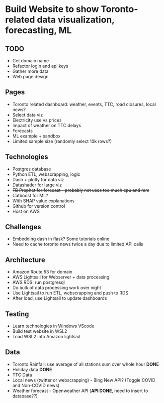Build Website to show Toronto-related data visualization, forecasting, ML
===

TODO
---
*   Get domain name
*   Refactor login and api keys
*   Gather more data
*   Web page design

Pages
---
*	Toronto related dashboard: weather, events, TTC, road closures, local news?
*	Select data viz
*	Electricity use vs prices
*	Impact of weather on TTC delays
*	Forecasts
*	ML example + sandbox
*	Limited sample size (randomly select 10k rows?)

Technologies
---
*	Postgres database
*	Python ETL, webscrapping, logic
*	Dash + plotly for data viz
*	Datashader for large viz
*	<s>FB Prophet for forecast - probably not uses too much cpu and ram</s>
*	Catboost for ML?
*	With SHAP value explanations
*	Github for version control
*	Host on AWS

Challenges
---
*	Embedding dash in flask? Some tutorials online
*   Need to cache toronto news twice a day due to limited API calls

Architecture
---
*   Amazon Route 53 for domain
*   AWS Lightsail for Webserver + data processing
*	AWS RDS: run postgresql
*	Do bulk of data processing work over night
*	Use Lightsail to run ETL, webscrapping and push to RDS
*	After load, use Lightsail to update dashboards

Testing
---
*	Learn technologies in Windows VScode
*	Build test website in WSL2
*	Load WSL2 into Amazon lightsail

Data 
---
*	Toronto Rainfall: use average of all stations sum over whole hour **DONE**
*	Holiday data **DONE**
*	TTC Data
*	Local news (twitter or webscrapping) - Bing New API? (Toggle COVID and Non-COVID news)
*	Weather forecast - Openweather API (**API DONE**, need to insert to database??)